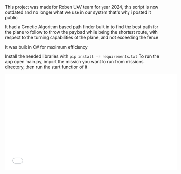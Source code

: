 This project was made for Roben UAV team for year 2024, this script is now outdated and no longer what we use in our system that's why i posted it public

It had a Genetic Algorithm based path finder built in to find the best path for the plane to follow to throw the payload while being the shortest route, with respect to the turning capabilities of the plane, and not exceeding the fence

It was built in C# for maximum efficiency

Install the needed libraries with `pip install -r requirements.txt`
To run the app open main.py, import the mission you want to run from missions directory, then run the start function of it

<iframe
  width="560"
  height="315"
  src="[https://www.youtube.com/embed/VIDEO_ID](https://youtu.be/xeptdRSnpZw)"
  frameborder="0"
  allow="accelerometer; autoplay; encrypted-media; gyroscope; picture-in-picture"
  allowfullscreen
></iframe>
